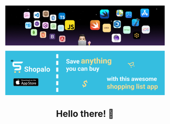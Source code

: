![](images/bannerGithub.png)

[![](images/githubShopaloBanner.png)](https://apps.apple.com/us/app/shopalo/id1598737488)

<h1 align='center'> Hello there! 👋</h1>
<p>&nbsp;</p>

